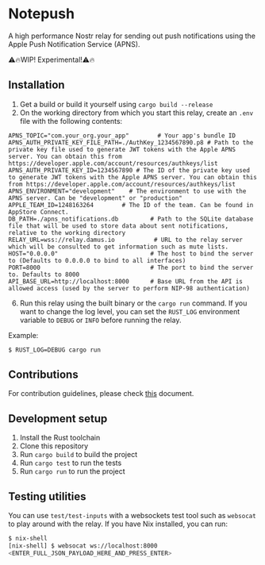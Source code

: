 Notepush
========

A high performance Nostr relay for sending out push notifications using the Apple Push Notification Service (APNS).

⚠️🔥WIP! Experimental!⚠️🔥

## Installation

1. Get a build or build it yourself using `cargo build --release`
2. On the working directory from which you start this relay, create an `.env` file with the following contents:

```env
APNS_TOPIC="com.your_org.your_app"        # Your app's bundle ID
APNS_AUTH_PRIVATE_KEY_FILE_PATH=./AuthKey_1234567890.p8	# Path to the private key file used to generate JWT tokens with the Apple APNS server. You can obtain this from https://developer.apple.com/account/resources/authkeys/list
APNS_AUTH_PRIVATE_KEY_ID=1234567890 # The ID of the private key used to generate JWT tokens with the Apple APNS server. You can obtain this from https://developer.apple.com/account/resources/authkeys/list
APNS_ENVIRONMENT="development"    # The environment to use with the APNS server. Can be "development" or "production"
APPLE_TEAM_ID=1248163264        # The ID of the team. Can be found in AppStore Connect.
DB_PATH=./apns_notifications.db         # Path to the SQLite database file that will be used to store data about sent notifications, relative to the working directory
RELAY_URL=wss://relay.damus.io           # URL to the relay server which will be consulted to get information such as mute lists.
HOST="0.0.0.0"                          # The host to bind the server to (Defaults to 0.0.0.0 to bind to all interfaces)
PORT=8000                               # The port to bind the server to. Defaults to 8000
API_BASE_URL=http://localhost:8000      # Base URL from the API is allowed access (used by the server to perform NIP-98 authentication)
```

6. Run this relay using the built binary or the `cargo run` command. If you want to change the log level, you can set the `RUST_LOG` environment variable to `DEBUG` or `INFO` before running the relay.

Example:
```sh
$ RUST_LOG=DEBUG cargo run
```

## Contributions

For contribution guidelines, please check [this](https://github.com/damus-io/damus/blob/master/docs/CONTRIBUTING.md) document.

## Development setup

1. Install the Rust toolchain
2. Clone this repository
3. Run `cargo build` to build the project
4. Run `cargo test` to run the tests
5. Run `cargo run` to run the project

## Testing utilities

You can use `test/test-inputs` with a websockets test tool such as `websocat` to play around with the relay. If you have Nix installed, you can run:

```sh
$ nix-shell
[nix-shell] $ websocat ws://localhost:8000
<ENTER_FULL_JSON_PAYLOAD_HERE_AND_PRESS_ENTER>
```

